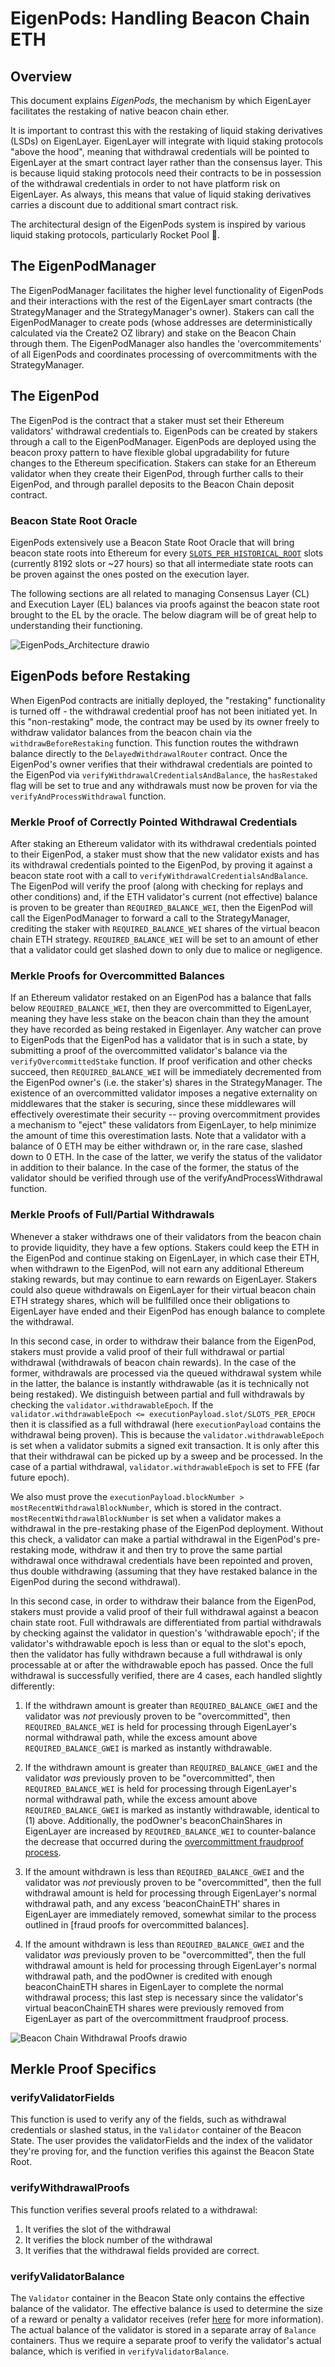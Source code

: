 
# EigenPods: Handling Beacon Chain ETH

## Overview

This document explains *EigenPods*, the mechanism by which EigenLayer facilitates the restaking of native beacon chain ether.

It is important to contrast this with the restaking of liquid staking derivatives (LSDs) on EigenLayer. EigenLayer will integrate with liquid staking protocols "above the hood", meaning that withdrawal credentials will be pointed to EigenLayer at the smart contract layer rather than the consensus layer. This is because liquid staking protocols need their contracts to be in possession of the withdrawal credentials in order to not have platform risk on EigenLayer. As always, this means that value of liquid staking derivatives carries a discount due to additional smart contract risk.

The architectural design of the EigenPods system is inspired by various liquid staking protocols, particularly Rocket Pool 🚀.

## The EigenPodManager

The EigenPodManager facilitates the higher level functionality of EigenPods and their interactions with the rest of the EigenLayer smart contracts (the StrategyManager and the StrategyManager's owner). Stakers can call the EigenPodManager to create pods (whose addresses are deterministically calculated via the Create2 OZ library) and stake on the Beacon Chain through them. The EigenPodManager also handles the 'overcommitements' of all EigenPods and coordinates processing of overcommitments with the StrategyManager. 

## The EigenPod

The EigenPod is the contract that a staker must set their Ethereum validators' withdrawal credentials to. EigenPods can be created by stakers through a call to the EigenPodManager. EigenPods are deployed using the beacon proxy pattern to have flexible global upgradability for future changes to the Ethereum specification. Stakers can stake for an Ethereum validator when they create their EigenPod, through further calls to their EigenPod, and through parallel deposits to the Beacon Chain deposit contract.

### Beacon State Root Oracle

EigenPods extensively use a Beacon State Root Oracle that will bring beacon state roots into Ethereum for every [`SLOTS_PER_HISTORICAL_ROOT`](https://github.com/ethereum/consensus-specs/blob/dev/specs/phase0/beacon-chain.md#time-parameters) slots (currently 8192 slots or ~27 hours) so that all intermediate state roots can be proven against the ones posted on the execution layer.

The following sections are all related to managing Consensus Layer (CL) and Execution Layer (EL) balances via proofs against the beacon state root brought to the EL by the oracle. The below diagram will be of great help to understanding their functioning.

![EigenPods_Architecture drawio](./images/EL_eigenpods_architecture.png)


## EigenPods before Restaking
When EigenPod contracts are initially deployed, the "restaking" functionality is turned off - the withdrawal credential proof has not been initiated yet.  In this "non-restaking" mode, the contract may be used by its owner freely to withdraw validator balances from the beacon chain via the `withdrawBeforeRestaking` function. This function routes the withdrawn balance directly to the `DelayedWithdrawalRouter` contract.  Once the EigenPod's owner verifies that their withdrawal credentials are pointed to the EigenPod via `verifyWithdrawalCredentialsAndBalance`, the `hasRestaked` flag will be set to true and any withdrawals must now be proven for via the `verifyAndProcessWithdrawal` function.  

### Merkle Proof of Correctly Pointed Withdrawal Credentials
After staking an Ethereum validator with its withdrawal credentials pointed to their EigenPod, a staker must show that the new validator exists and has its withdrawal credentials pointed to the EigenPod, by proving it against a beacon state root with a call to `verifyWithdrawalCredentialsAndBalance`. The EigenPod will verify the proof (along with checking for replays and other conditions) and, if the ETH validator's current (not effective) balance is proven to be greater than `REQUIRED_BALANCE_WEI`, then the EigenPod will call the EigenPodManager to forward a call to the StrategyManager, crediting the staker with `REQUIRED_BALANCE_WEI` shares of the virtual beacon chain ETH strategy. `REQUIRED_BALANCE_WEI` will be set to an amount of ether that a validator could get slashed down to only due to malice or negligence. 

### Merkle Proofs for Overcommitted Balances
If an Ethereum validator restaked on an EigenPod has a balance that falls below `REQUIRED_BALANCE_WEI`, then they are overcommitted to EigenLayer, meaning they have less stake on the beacon chain than they the amount they have recorded as being restaked in Eigenlayer. Any watcher can prove to EigenPods that the EigenPod has a validator that is in such a state, by submitting a proof of the overcommitted validator's balance via the `verifyOvercommittedStake` function. If proof verification and other checks succeed, then `REQUIRED_BALANCE_WEI` will be immediately decremented from the EigenPod owner's (i.e. the staker's) shares in the StrategyManager. The existence of an overcommitted validator imposes a negative externality on middlewares that the staker is securing, since these middlewares will effectively overestimate their security -- proving overcommitment provides a mechanism to "eject" these validators from EigenLayer, to help minimize the amount of time this overestimation lasts.  Note that a validator with a balance of 0 ETH may be either withdrawn or, in the rare case, slashed down to 0 ETH.  In the case of the latter, we verify the status of the validator in addition to their balance. In the case of the former, the status of the validator should be verified through use of the verifyAndProcessWithdrawal function.


### Merkle Proofs of Full/Partial Withdrawals

Whenever a staker withdraws one of their validators from the beacon chain to provide liquidity, they have a few options. Stakers could keep the ETH in the EigenPod and continue staking on EigenLayer, in which case their ETH, when withdrawn to the EigenPod, will not earn any additional Ethereum staking rewards, but may continue to earn rewards on EigenLayer. Stakers could also queue withdrawals on EigenLayer for their virtual beacon chain ETH strategy shares, which will be fullfilled once their obligations to EigenLayer have ended and their EigenPod has enough balance to complete the withdrawal.

In this second case, in order to withdraw their balance from the EigenPod, stakers must provide a valid proof of their full withdrawal or partial withdrawal (withdrawals of beacon chain rewards).  In the case of the former, withdrawals are processed via the queued withdrawal system while in the latter, the balance is instantly withdrawable (as it is technically not being restaked). We distinguish between partial and full withdrawals by checking the `validator.withdrawableEpoch`.  If the `validator.withdrawableEpoch <= executionPayload.slot/SLOTS_PER_EPOCH` then it is classified as a full withdrawal (here `executionPayload` contains the withdrawal being proven).  This is because the `validator.withdrawableEpoch` is set when a validator submits a signed exit transaction.  It is only after this that their withdrawal can be picked up by a sweep and be processed.  In the case of a partial withdrawal, `validator.withdrawableEpoch` is set to FFE (far future epoch). 

We also must prove the `executionPayload.blockNumber > mostRecentWithdrawalBlockNumber`, which is stored in the contract.  `mostRecentWithdrawalBlockNumber` is set when a validator makes a withdrawal in the pre-restaking phase of the EigenPod deployment.  Without this check, a validator can make a partial withdrawal in the EigenPod's pre-restaking mode, withdraw it and then try to prove the same partial withdrawal once withdrawal credentials have been repointed and proven, thus double withdrawing (assuming that they have restaked balance in the EigenPod during the second withdrawal).

In this second case, in order to withdraw their balance from the EigenPod, stakers must provide a valid proof of their full withdrawal against a beacon chain state root. Full withdrawals are differentiated from partial withdrawals by checking against the validator in question's 'withdrawable epoch'; if the validator's withdrawable epoch is less than or equal to the slot's epoch, then the validator has fully withdrawn because a full withdrawal is only processable at or after the withdrawable epoch has passed. Once the full withdrawal is successfully verified, there are 4 cases, each handled slightly differently:

1. If the withdrawn amount is greater than `REQUIRED_BALANCE_GWEI` and the validator was *not* previously proven to be "overcommitted", then `REQUIRED_BALANCE_WEI` is held for processing through EigenLayer's normal withdrawal path, while the excess amount above `REQUIRED_BALANCE_GWEI` is marked as instantly withdrawable.

2. If the withdrawn amount is greater than `REQUIRED_BALANCE_GWEI` and the validator *was* previously proven to be "overcommitted", then `REQUIRED_BALANCE_WEI` is held for processing through EigenLayer's normal withdrawal path, while the excess amount above `REQUIRED_BALANCE_GWEI` is marked as instantly withdrawable, identical to (1) above. Additionally, the podOwner's beaconChainShares in EigenLayer are increased by `REQUIRED_BALANCE_WEI` to counter-balance the decrease that occurred during the [overcommittment fraudproof process](#fraud-proofs-for-overcommitted-balances).

3. If the amount withdrawn is less than `REQUIRED_BALANCE_GWEI` and the validator was *not* previously proven to be "overcommitted", then the full withdrawal amount is held for processing through EigenLayer's normal withdrawal path, and any excess 'beaconChainETH' shares in EigenLayer are immediately removed, somewhat similar to the process outlined in [fraud proofs for overcommitted balances]. 

4. If the amount withdrawn is less than `REQUIRED_BALANCE_GWEI` and the validator *was* previously proven to be "overcommitted", then the full withdrawal amount is held for processing through EigenLayer's normal withdrawal path, and the podOwner is credited with enough beaconChainETH shares in EigenLayer to complete the normal withdrawal process; this last step is necessary since the validator's virtual beaconChainETH shares were previously removed from EigenLayer as part of the overcommittment fraudproof process.


![Beacon Chain Withdrawal Proofs drawio](./images/Withdrawal_Proof_Diagram.png)


## Merkle Proof Specifics

### verifyValidatorFields
This function is used to verify any of the fields, such as withdrawal credentials or slashed status, in the `Validator` container of the Beacon State.  The user provides the validatorFields and the index of the validator they're proving for, and the function verifies this against the Beacon State Root.  

### verifyWithdrawalProofs
This function verifies several proofs related to a withdrawal:
1. It verifies the slot of the withdrawal
2. It verifies the block number of the withdrawal
3. It verifies that the withdrawal fields provided are correct.

### verifyValidatorBalance
The `Validator` container in the Beacon State only contains the effective balance of the validator. The effective balance is used to determine the size of a reward or penalty a validator receives (refer [here](https://kb.beaconcha.in/glossary#current-balance-and-effective-balance) for more information).  The actual balance of the validator is stored in a separate array of `Balance` containers.  Thus we require a separate proof to verify the validator's actual balance, which is verified in `verifyValidatorBalance`.

